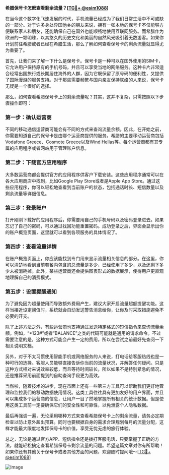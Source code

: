**希腊保号卡怎麽查看剩余流量？[[TG💪+ @esim1088](https://t.me/s/esim1088)]**

在当今这个数字化飞速发展的时代，手机流量已经成为了我们日常生活中不可或缺的一部分。对于许多身处异国他乡的朋友来说，拥有一张本地的保号卡不仅能够方便联系家人和朋友，还能确保自己在国外也能顺畅地使用互联网服务。而希腊作为欧洲的一颗明珠，以其悠久的历史文化和美丽的自然风光吸引着无数游客。如果你计划前往希腊或者已经在希腊生活，那么了解如何查看保号卡的剩余流量就显得尤为重要了。

首先，让我们来了解一下什么是保号卡。保号卡是一种可以在国外使用的SIM卡，它允许用户保持原有的手机号码，并且可以享受当地的网络服务。这种卡片非常适合经常出国旅行或长期居住海外的人群，因为它既保留了原号码的便利性，又提供了国际漫游的服务支持。对于那些需要频繁与国内亲友保持联络的人来说，保号卡无疑是一个很好的选择。

那么，如何查看希腊保号卡上的剩余流量呢？其实，这并不复杂，只需按照以下步骤操作即可：

### **第一步：确认运营商**
不同的移动通信运营商可能会有不同的方式来查询流量余额。因此，在开始之前，你需要知道自己的保号卡是由哪个运营商提供的服务。希腊的主要移动运营商包括Vodafone Greece、Cosmote Greece以及Wind Hellas等。每个运营商都有其专属的应用程序或者网站用于管理账户信息。

### **第二步：下载官方应用程序**
大多数运营商都会提供官方的应用程序供客户下载安装。这些应用程序通常可以在各大应用商店中找到，比如Google Play Store或者是Apple App Store。通过这些应用程序，你可以轻松地查看到当前账户的状态，包括通话时长、短信数量以及剩余流量等详细信息。

### **第三步：登录账户**
打开刚刚下载好的应用程序后，你需要用自己的手机号码以及密码登录进去。如果忘记了自己的密码，可以通过找回功能重置密码。成功登录之后，界面会显示出你的账户概览页面，这里就可以看到各项服务的具体情况了。

### **第四步：查看流量详情**
在账户概览页面上，你应该能找到专门用来显示流量相关信息的部分。在这里，你可以清楚地看到当前套餐内包含的总流量是多少，已经使用了多少，以及还剩下多少未被消耗掉。此外，某些运营商还会提供图表形式的数据展示，使得用户更直观地理解自己的消费模式。

### **第五步：设置提醒通知**
为了避免因为超量使用而导致额外费用产生，建议大家开启流量超额提醒功能。这样当接近设定阈值时，系统就会自动发送警告消息给你，让你及时采取措施避免不必要的开支。

除了上述方法之外，有些运营商也支持通过发送特定格式的短信指令来查询流量余额。例如，“*123#”或者“BALANCE”之类的代码可能就是通用的请求命令。不过需要注意的是，这种方式可能会产生一定的费用，所以在尝试之前最好先查阅一下相关说明文档。

另外，对于不太习惯使用智能手机或网络服务的人来说，打电话给客服热线也是一种可行的选择。客服人员能够直接告诉你当前的流量状况，并解答任何疑问。只是这种方式相对来说效率较低，而且等待时间较长，所以如果不是特别紧急的情况，还是推荐采用前面提到的自助查询手段更为高效。

当然啦，随着技术的进步，现在市面上还有一些第三方工具可以帮助我们更好地管理和监控我们的移动数据使用情况。这类工具往往具有更加友好的用户界面，并且可以集成多个运营商的信息，让用户一目了然地掌握所有相关的统计数据。但是使用这类工具前一定要确保它们的安全性和可靠性，以免泄露个人隐私数据。

最后再强调一遍，无论采用哪种方式来查看希腊保号卡上的剩余流量，请务必定期检查以防止意外超出预算。同时也要根据自身的需求合理规划每月的流量分配，这样才能最大限度地发挥保号卡的价值，享受无忧无虑的旅行体验。

总之，无论是通过官方APP、短信指令还是拨打客服电话，只要掌握了正确的方法，就能轻松搞定查看希腊保号卡剩余流量的问题。希望这篇文章对你有所帮助！如果你还有其他关于保号卡或者其他方面的问题，欢迎随时提问哦～[[TG💪+ @esim1088](https://t.me/s/esim1088)]

![Image](https://i.postimg.cc/4NQfJmqS/Snipaste-2025-05-13-00-14-12.png)